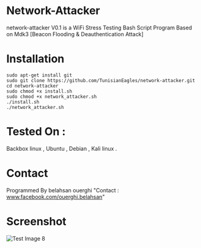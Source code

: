 # Network-Attacker
network-attacker V0.1 is a WiFi Stress Testing Bash Script Program Based on Mdk3 [Beacon Flooding & Deauthentication Attack]
# Installation
```
sudo apt-get install git
sudo git clone https://github.com/TunisianEagles/network-attacker.git
cd network-attacker
sudo chmod +x install.sh
sudo chmod +x network_attacker.sh
./install.sh
./network_attacker.sh
```
# Tested On :
Backbox linux , Ubuntu , Debian , Kali linux .
# Contact
Programmed By belahsan ouerghi "Contact : www.facebook.com/ouerghi.belahsan"
# Screenshot
![Test Image 8](https://raw.githubusercontent.com/TunisianEagles/network-attacker/master/Screenshot_2018-09-21_15-50-29.png)
